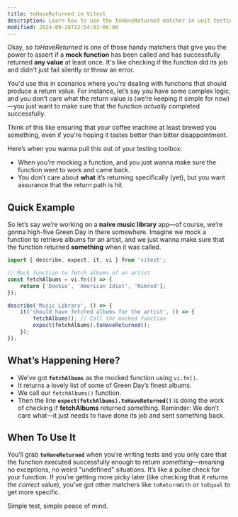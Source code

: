 ```yaml
---
title: toHaveReturned in Vitest
description: Learn how to use the toHaveReturned matcher in unit testing.
modified: 2024-09-28T12:54:01-06:00
---
```


Okay, so _toHaveReturned_ is one of those handy matchers that give you the power to assert if a **mock function** has been called and has successfully returned **any value** at least once. It's like checking if the function did its job and didn't just fail silently or throw an error.

You'd use this in scenarios where you're dealing with functions that should produce a return value. For instance, let’s say you have some complex logic, and you don’t care what the return value is (we’re keeping it simple for now)—you just want to make sure that the function _actually_ completed successfully.

Think of this like ensuring that your coffee machine at least brewed you something, even if you're hoping it tastes better than bitter disappointment.

Here’s when you wanna pull this out of your testing toolbox:

- When you’re mocking a function, and you just wanna make sure the function went to work and came back.
- You don’t care about **what** it’s returning specifically (yet), but you want assurance that the return path is hit.

## Quick Example

So let’s say we’re working on a **naive music library** app—of course, we’re gonna high-five Green Day in there somewhere. Imagine we mock a function to retrieve albums for an artist, and we just wanna make sure that the function returned **something** when it was called.

```javascript
import { describe, expect, it, vi } from 'vitest';

// Mock function to fetch albums of an artist
const fetchAlbums = vi.fn(() => {
	return ['Dookie', 'American Idiot', 'Nimrod'];
});

describe('Music Library', () => {
	it('should have fetched albums for the artist', () => {
		fetchAlbums(); // Call the mocked function
		expect(fetchAlbums).toHaveReturned();
	});
});
```

## What’s Happening Here?

- We’ve got **`fetchAlbums`** as the mocked function using `vi.fn()`.
- It returns a lovely list of some of Green Day’s finest albums.
- We call our `fetchAlbums()` function.
- Then the line **`expect(fetchAlbums).toHaveReturned()`** is doing the work of checking if **fetchAlbums** returned something. Reminder: We don’t care what—it just needs to have done its job and sent something back.

## When To Use It

You’ll grab **`toHaveReturned`** when you’re writing tests and you only care that the function executed successfully enough to return _something_—meaning no exceptions, no weird "undefined" situations. It’s like a pulse check for your function. If you’re getting more picky later (like checking that it returns the _correct_ value), you’ve got other matchers like `toReturnWith` or `toEqual` to get more specific.

Simple test, simple peace of mind.
